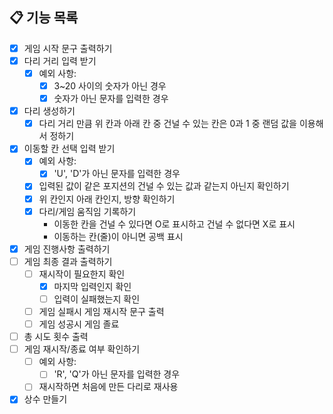 ## 📋 기능 목록

- [x] 게임 시작 문구 출력하기 
- [x] 다리 거리 입력 받기  
  - [x] 예외 사항:
    - [x] 3~20 사이의 숫자가 아닌 경우 
    - [x] 숫자가 아닌 문자를 입력한 경우 
- [x] 다리 생성하기  
    - [x] 다리 거리 만큼 위 칸과 아래 칸 중 건널 수 있는 칸은 0과 1 중 랜덤 값을 이용해서 정하기
- [x] 이동할 칸 선택 입력 받기 
  - [x] 예외 사항:
    - [x] 'U', 'D'가 아닌 문자를 입력한 경우
  - [x] 입력된 값이 같은 포지션의 건널 수 있는 값과 같는지 아닌지 확인하기 
  - [x] 위 칸인지 아래 칸인지, 방향 확인하기 
  - [x] 다리/게임 움직임 기록하기 
    - 이동한 칸을 건널 수 있다면 O로 표시하고 건널 수 없다면 X로 표시
    - 이동하는 칸(줄)이 아니면 공백 표시  
- [x] 게임 진행사항 출력하기
- [ ] 게임 최종 결과 출력하기 
  - [ ] 재시작이 필요한지 확인
    - [x] 마지막 입력인지 확인 
    - [ ] 입력이 실패했는지 확인
  - [ ] 게임 실패시 게임 재시작 문구 출력
  - [ ] 게임 성공시 게임 졸료
- [ ] 총 시도 횟수 출력 
- [ ] 게임 재시작/종료 여부 확인하기  
  - [ ] 예외 사항:
    - [ ] 'R', 'Q'가 아닌 문자를 입력한 경우 
  - [ ] 재시작하면 처음에 만든 다리로 재사용

- [x] 상수 만들기 